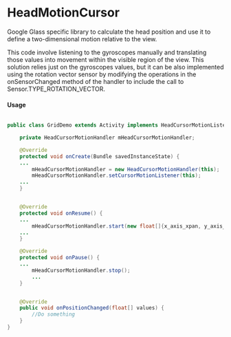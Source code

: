 # HeadMotionCursor
Google Glass specific library to calculate the head position and use it to define a two-dimensional motion relative to the view.

This code involve listening to the gyroscopes manually and translating those values into movement within the visible region of the view.
This solution relies just on the gyroscopes values, but it can be also implemented using the rotation vector sensor by modifying the operations in
the onSensorChanged method of the handler to include the call to Sensor.TYPE_ROTATION_VECTOR.

#### Usage

```java

public class GridDemo extends Activity implements HeadCursorMotionListener{

    private HeadCursorMotionHandler mHeadCursorMotionHandler;

    @Override
    protected void onCreate(Bundle savedInstanceState) {
	...
        mHeadCursorMotionHandler = new HeadCursorMotionHandler(this);
        mHeadCursorMotionHandler.setCursorMotionListener(this);
	...
    }


    @Override
    protected void onResume() {
	...
        mHeadCursorMotionHandler.start(new float[]{x_axis_xpan, y_axis_span});
	...
    }

    @Override
    protected void onPause() {
	...
        mHeadCursorMotionHandler.stop();
        ...
    }


    @Override
    public void onPositionChanged(float[] values) {
        //Do something
    }
}

```
